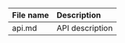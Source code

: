 |File name                               |Description|
|:-----                                  |:----|
|api.md                                  |API description|